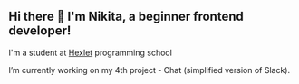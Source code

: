 ## Hi there 👋 I'm Nikita, a beginner frontend developer!

I'm a student at [Hexlet](https://ru.hexlet.io/) programming school

I’m currently working on my 4th project - Chat (simplified version of Slack).
